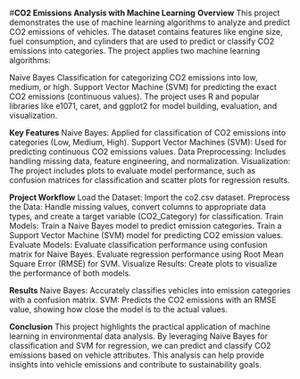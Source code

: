 #**CO2 Emissions Analysis with Machine Learning**
**Overview**
This project demonstrates the use of machine learning algorithms to analyze and predict CO2 emissions of vehicles. The dataset contains features like engine size, fuel consumption, and cylinders that are used to predict or classify CO2 emissions into categories. The project applies two machine learning algorithms:

Naive Bayes Classification for categorizing CO2 emissions into low, medium, or high.
Support Vector Machine (SVM) for predicting the exact CO2 emissions (continuous values).
The project uses R and popular libraries like e1071, caret, and ggplot2 for model building, evaluation, and visualization.

**Key Features**
Naive Bayes: Applied for classification of CO2 emissions into categories (Low, Medium, High).
Support Vector Machines (SVM): Used for predicting continuous CO2 emissions values.
Data Preprocessing: Includes handling missing data, feature engineering, and normalization.
Visualization: The project includes plots to evaluate model performance, such as confusion matrices for classification and scatter plots for regression results.

**Project Workflow**
Load the Dataset: Import the co2.csv dataset.
Preprocess the Data: Handle missing values, convert columns to appropriate data types, and create a target variable (CO2_Category) for classification.
Train Models:
Train a Naive Bayes model to predict emission categories.
Train a Support Vector Machine (SVM) model for predicting CO2 emission values.
Evaluate Models:
Evaluate classification performance using confusion matrix for Naive Bayes.
Evaluate regression performance using Root Mean Square Error (RMSE) for SVM.
Visualize Results: Create plots to visualize the performance of both models.

**Results**
Naive Bayes: Accurately classifies vehicles into emission categories with a confusion matrix.
SVM: Predicts the CO2 emissions with an RMSE value, showing how close the model is to the actual values.

**Conclusion**
This project highlights the practical application of machine learning in environmental data analysis. By leveraging Naive Bayes for classification and SVM for regression, we can predict and classify CO2 emissions based on vehicle attributes. This analysis can help provide insights into vehicle emissions and contribute to sustainability goals.


